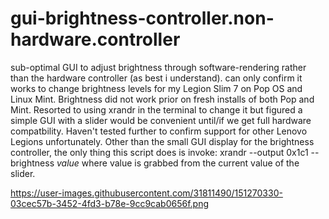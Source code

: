 # gui-brightness-controller.non-hardware.controller
sub-optimal GUI to adjust brightness through software-rendering rather than the hardware controller (as best i understand). can only confirm it works to change brightness levels for my Legion Slim 7 on Pop OS and Linux Mint. Brightness did not work prior on fresh installs of both Pop and Mint. Resorted to using xrandr in the terminal to change it but figured a simple GUI with a slider would be convenient until/if we get full hardware compatbility. 
Haven't tested further to confirm support for other Lenovo Legions unfortunately.
Other than the small GUI display for the brightness controller, the only thing this script does is invoke:
     xrandr --output 0x1c1 --brightness *value* 
where value is grabbed from the current value of the slider. 


https://user-images.githubusercontent.com/31811490/151270330-03cec57b-3452-4fd3-b78e-9cc9cab0656f.png
